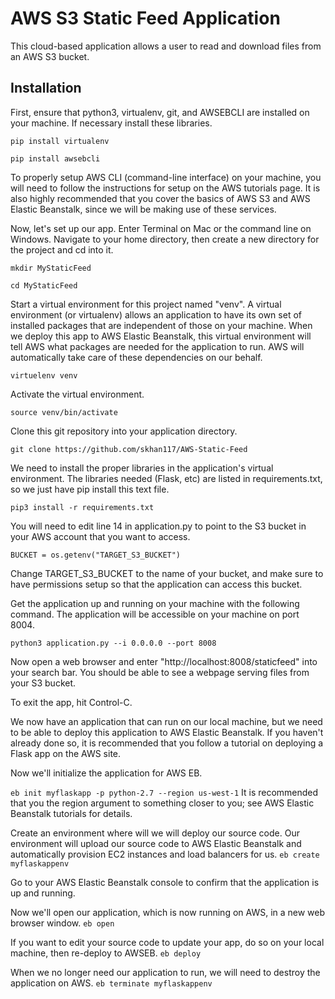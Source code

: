 # AWS S3 Static Feed Application

This cloud-based application allows a user to read and download files from an AWS S3 bucket.

## Installation

First, ensure that python3, virtualenv, git, and AWSEBCLI are installed on your machine. If necessary install these libraries. 

```pip install virtualenv```

```pip install awsebcli```

To properly setup AWS CLI (command-line interface) on your machine, you will need to follow the instructions for setup on the AWS tutorials page. It is also highly recommended that you cover the basics of AWS S3 and AWS Elastic Beanstalk, since we will be making use of these services. 

Now, let's set up our app. Enter Terminal on Mac or the command line on Windows. Navigate to your home directory, then create a new directory for the project and cd into it.

```mkdir MyStaticFeed```

```cd MyStaticFeed```

Start a virtual environment for this project named "venv". A virtual environment (or virtualenv) allows an application to have its own set of installed packages that are independent of those on your machine. When we deploy this app to AWS Elastic Beanstalk, this virtual environment will tell AWS what packages are needed for the application to run. AWS will automatically take care of these dependencies on our behalf.  

```virtuelenv venv```

Activate the virtual environment.

```source venv/bin/activate```

Clone this git repository into your application directory.

```git clone https://github.com/skhan117/AWS-Static-Feed```

We need to install the proper libraries in the application's virtual environment. The libraries needed (Flask, etc) are listed in requirements.txt, so we just have pip install this text file. 

```pip3 install -r requirements.txt```

You will need to edit line 14 in application.py to point to the S3 bucket in your AWS account that you want to access.

```BUCKET = os.getenv("TARGET_S3_BUCKET")```

Change TARGET_S3_BUCKET to the name of your bucket, and make sure to have permissions setup so that the application can access this bucket.

Get the application up and running on your machine with the following command. The application will be accessible on your machine on port 8004.

```python3 application.py --i 0.0.0.0 --port 8008```

Now open a web browser and enter "http://localhost:8008/staticfeed" into your search bar. You should be able to see a webpage serving files from your S3 bucket. 

To exit the app, hit Control-C. 

We now have an application that can run on our local machine, but we need to be able to deploy this application to AWS Elastic Beanstalk. If you haven't already done so, it is recommended that you follow a tutorial on deploying a Flask app on the AWS site. 

Now we'll initialize the application for AWS EB. 

```eb init myflaskapp -p python-2.7 --region us-west-1```
It is recommended that you the region argument to something closer to you; see AWS Elastic Beanstalk tutorials for details.

Create an environment where will we will deploy our source code. Our environment will upload our source code to AWS Elastic Beanstalk and automatically provision EC2 instances and load balancers for us.
```eb create myflaskappenv```

Go to your AWS Elastic Beanstalk console to confirm that the application is up and running. 

Now we'll open our application, which is now running on AWS, in a new web browser window. 
```eb open```

If you want to edit your source code to update your app, do so on your local machine, then re-deploy to AWSEB. 
```eb deploy```

When we no longer need our application to run, we will need to destroy the application on AWS. 
```eb terminate myflaskappenv```
